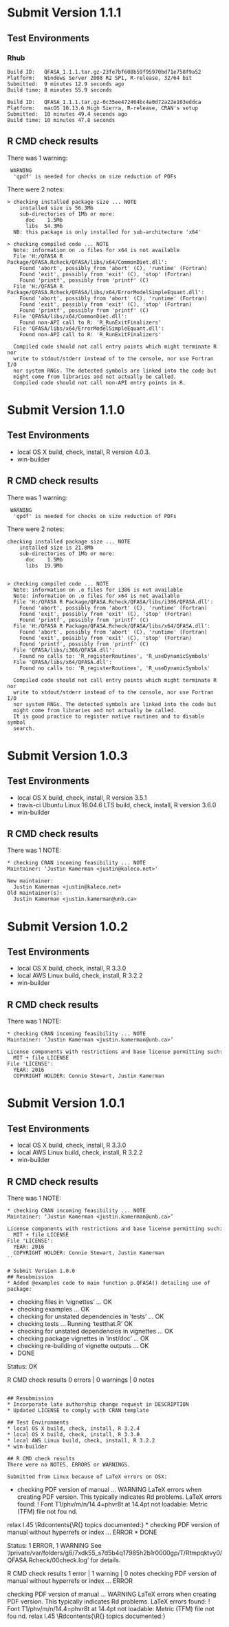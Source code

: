 
# Submit Version 1.1.1

## Test Environments
### Rhub

```
Build ID:	QFASA_1.1.1.tar.gz-23fe7bf608b59f95970bd71e758f9a52
Platform:	Windows Server 2008 R2 SP1, R-release, 32/64 bit
Submitted:	9 minutes 12.9 seconds ago
Build time:	8 minutes 55.9 seconds
```

```
Build ID:	QFASA_1.1.1.tar.gz-0c35ee472464bc4a0d72a22e103eddca
Platform:	macOS 10.13.6 High Sierra, R-release, CRAN's setup
Submitted:	10 minutes 49.4 seconds ago
Build time:	10 minutes 47.8 seconds

```

## R CMD check results
There was 1 warning:

```
 WARNING
  'qpdf' is needed for checks on size reduction of PDFs
```

There were 2 notes:

```
> checking installed package size ... NOTE
    installed size is 56.3Mb
    sub-directories of 1Mb or more:
      doc    1.5Mb
      libs  54.3Mb
  NB: this package is only installed for sub-architecture 'x64'

> checking compiled code ... NOTE
  Note: information on .o files for x64 is not available
  File 'H:/QFASA R Package/QFASA.Rcheck/QFASA/libs/x64/CommonDiet.dll':
    Found 'abort', possibly from 'abort' (C), 'runtime' (Fortran)
    Found 'exit', possibly from 'exit' (C), 'stop' (Fortran)
    Found 'printf', possibly from 'printf' (C)
  File 'H:/QFASA R Package/QFASA.Rcheck/QFASA/libs/x64/ErrorModelSimpleEquant.dll':
    Found 'abort', possibly from 'abort' (C), 'runtime' (Fortran)
    Found 'exit', possibly from 'exit' (C), 'stop' (Fortran)
    Found 'printf', possibly from 'printf' (C)
  File 'QFASA/libs/x64/CommonDiet.dll':
    Found non-API call to R: 'R_RunExitFinalizers'
  File 'QFASA/libs/x64/ErrorModelSimpleEquant.dll':
    Found non-API call to R: 'R_RunExitFinalizers'
  
  Compiled code should not call entry points which might terminate R nor
  write to stdout/stderr instead of to the console, nor use Fortran I/O
  nor system RNGs. The detected symbols are linked into the code but
  might come from libraries and not actually be called.
  Compiled code should not call non-API entry points in R.
```

# Submit Version 1.1.0
## Test Environments
* local OS X build, check, install, R version 4.0.3. 
* win-builder

## R CMD check results
There was 1 warning:

```
 WARNING
  'qpdf' is needed for checks on size reduction of PDFs
```

There were 2 notes:

```
checking installed package size ... NOTE
    installed size is 21.8Mb
    sub-directories of 1Mb or more:
      doc    1.5Mb
      libs  19.9Mb
      

> checking compiled code ... NOTE
  Note: information on .o files for i386 is not available
  Note: information on .o files for x64 is not available
  File 'H:/QFASA R Package/QFASA.Rcheck/QFASA/libs/i386/QFASA.dll':
    Found 'abort', possibly from 'abort' (C), 'runtime' (Fortran)
    Found 'exit', possibly from 'exit' (C), 'stop' (Fortran)
    Found 'printf', possibly from 'printf' (C)
  File 'H:/QFASA R Package/QFASA.Rcheck/QFASA/libs/x64/QFASA.dll':
    Found 'abort', possibly from 'abort' (C), 'runtime' (Fortran)
    Found 'exit', possibly from 'exit' (C), 'stop' (Fortran)
    Found 'printf', possibly from 'printf' (C)
  File 'QFASA/libs/i386/QFASA.dll':
    Found no calls to: 'R_registerRoutines', 'R_useDynamicSymbols'
  File 'QFASA/libs/x64/QFASA.dll':
    Found no calls to: 'R_registerRoutines', 'R_useDynamicSymbols'
  
  Compiled code should not call entry points which might terminate R nor
  write to stdout/stderr instead of to the console, nor use Fortran I/O
  nor system RNGs. The detected symbols are linked into the code but
  might come from libraries and not actually be called.
  It is good practice to register native routines and to disable symbol
  search.
```

# Submit Version 1.0.3
## Test Environments
* local OS X build, check, install, R version 3.5.1
* travis-ci Ubuntu Linux 16.04.6 LTS build, check, install, R version 3.6.0
* win-builder

## R CMD check results
There was 1 NOTE:

```
* checking CRAN incoming feasibility ... NOTE
Maintainer: 'Justin Kamerman <justin@kaleco.net>'

New maintainer:
  Justin Kamerman <justin@kaleco.net>
Old maintainer(s):
  Justin Kamerman <justin.kamerman@unb.ca>
```


# Submit Version 1.0.2
## Test Environments
* local OS X build, check, install, R 3.3.0
* local AWS Linux build, check, install, R 3.2.2
* win-builder

## R CMD check results
There was 1 NOTE:

```
* checking CRAN incoming feasibility ... NOTE
Maintainer: ‘Justin Kamerman <justin.kamerman@unb.ca>’

License components with restrictions and base license permitting such:
  MIT + file LICENSE
File 'LICENSE':
  YEAR: 2016
  COPYRIGHT HOLDER: Connie Stewart, Justin Kamerman
```


# Submit Version 1.0.1
## Test Environments
* local OS X build, check, install, R 3.3.0
* local AWS Linux build, check, install, R 3.2.2
* win-builder

## R CMD check results
There was 1 NOTE:

```
* checking CRAN incoming feasibility ... NOTE
Maintainer: ‘Justin Kamerman <justin.kamerman@unb.ca>’

License components with restrictions and base license permitting such:
  MIT + file LICENSE
File 'LICENSE':
  YEAR: 2016
  COPYRIGHT HOLDER: Connie Stewart, Justin Kamerman
``

# Submit Version 1.0.0 
## Resubmission
* Added @examples code to main function p.QFASA() detailing use of package:

```
* checking files in ‘vignettes’ ... OK
* checking examples ... OK
* checking for unstated dependencies in ‘tests’ ... OK
* checking tests ...
  Running ‘testthat.R’
 OK
* checking for unstated dependencies in vignettes ... OK
* checking package vignettes in ‘inst/doc’ ... OK
* checking re-building of vignette outputs ... OK
* DONE

Status: OK

R CMD check results
0 errors | 0 warnings | 0 notes
```

## Resubmission
* Incorporate late authorship change request in DESCRIPTION
* Updated LICENSE to comply with CRAN template

## Test Environments
* local OS X build, check, install, R 3.2.4
* local OS X build, check, install, R 3.3.0
* local AWS Linux build, check, install, R 3.2.2
* win-builder

## R CMD check results
There were no NOTES, ERRORS or WARNINGS.

Submitted from Linux because of LaTeX errors on OSX:

```
* checking PDF version of manual ... WARNING
LaTeX errors when creating PDF version.
This typically indicates Rd problems.
LaTeX errors found:
! Font T1/phv/m/n/14.4=phvr8t at 14.4pt not loadable: Metric (TFM) file not fou
nd.
<to be read again> 
                   relax 
l.45 \Rdcontents{\R{} topics documented:}
* checking PDF version of manual without hyperrefs or index ... ERROR
* DONE

Status: 1 ERROR, 1 WARNING
See
  ‘/private/var/folders/g6/7xdk55_s7d5b4q17985h2b1r0000gp/T/Rtmpqktvy0/QFASA.Rcheck/00check.log’
for details.

R CMD check results
1 error  | 1 warning  | 0 notes
checking PDF version of manual without hyperrefs or index ... ERROR

checking PDF version of manual ... WARNING
LaTeX errors when creating PDF version.
This typically indicates Rd problems.
LaTeX errors found:
! Font T1/phv/m/n/14.4=phvr8t at 14.4pt not loadable: Metric (TFM) file not fou
nd.
<to be read again> 
                   relax 
l.45 \Rdcontents{\R{} topics documented:}
```


